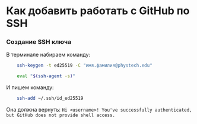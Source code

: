 # Как добавить работать с GitHub по SSH

### Создание SSH ключа

В терминале набираем команду:

```bash
    ssh-keygen -t ed25519 -C "имя.фамилия@phystech.edu"
```


```bash
    eval "$(ssh-agent -s)"
```

И пишем команду:

```bash
    ssh-add ~/.ssh/id_ed25519
```

Она должна вернуть: `Hi <username>! You've successfully authenticated, but GitHub does not provide shell access.`
